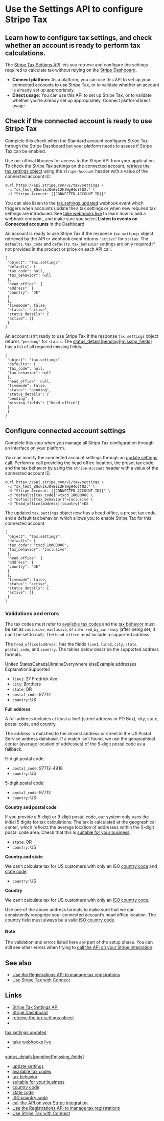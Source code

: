 # Use the Settings API to configure Stripe Tax

## Learn how to configure tax settings, and check whether an account is ready to perform tax calculations.

The [Stripe Tax Settings API](https://docs.stripe.com/api/tax/settings) lets you
retrieve and configure the settings required to calculate tax without relying on
the [Stripe Dashboard](https://docs.stripe.com/tax/set-up).

- **Connect platform**: As a platform, you can use this API to set up your
connected accounts to use Stripe Tax, or to validate whether an account is
already set up appropriately.
- **Direct usage**: You can use this API to set up Stripe Tax, or to validate
whether you’re already set up appropriately.
Connect platformDirect usage
## Check if the connected account is ready to use Stripe Tax

Complete this check when the Standard account configures Stripe Tax through the
Stripe Dashboard but your platform needs to assess if Stripe Tax can be enabled.

Use our official libraries for access to the Stripe API from your application.
To check the Stripe Tax settings on the connected account, [retrieve the
tax.settings object](https://docs.stripe.com/api/tax/settings/retrieve) using
the `Stripe-Account` header with a value of the connected account ID:

```
curl https://api.stripe.com/v1/tax/settings \
 -u "sk_test_BQokikJOvBiI2HlWgH4olfQ2:" \
 -H "Stripe-Account: {{CONNECTED_ACCOUNT_ID}}"
```

You can also listen to the
[tax.settings.updated](https://docs.stripe.com/api/events/types#event_types-tax.settings.updated)
webhook event which triggers when accounts update their tax settings or when new
required tax settings are introduced. See [take webhooks
live](https://docs.stripe.com/webhooks#register-webhook) to learn how to add a
webhook endpoint, and make sure you select **Listen to events on Connected
accounts** in the Dashboard.

An account is ready to use Stripe Tax if the response `tax.settings` object
retrieved by the API or webhook event returns `"active"` for `status`. The
`defaults.tax_code` and `defaults.tax_behavior` settings are only required if
not provided in the product or price on each API call.

```
{
 "object": "tax.settings",
 "defaults": {
 "tax_code": null,
 "tax_behavior": null
 },
 "head_office": {
 "address": {
 "country": "DE"
 }
 },
 "livemode": false,
 "status": "active",
 "status_details": {
 "active": {}
 }
}
```

An account isn’t ready to use Stripe Tax if the response `tax.settings` object
returns `"pending"` for `status`. The
[status_details[pending][missing_fields]](https://docs.stripe.com/api/tax/settings/object#tax_settings_object-status_details-pending-missing_fields)
has a list of all required missing fields.

```
{
 "object": "tax.settings",
 "defaults": {
 "tax_code": null,
 "tax_behavior": null
 },
 "head_office": null,
 "livemode": false,
 "status": "pending",
 "status_details": {
 "pending": {
 "missing_fields": ["head_office"]
 }
 }
}
```

## Configure connected account settings

Complete this step when you manage all Stripe Tax configuration through an
interface on your platform.

You can modify the connected account settings through an [update
settings](https://docs.stripe.com/api/tax/settings/update) call. Perform a call
providing the head office location, the preset tax code, and the tax behavior by
using the `Stripe-Account` header with a value of the connected account ID.

```
curl https://api.stripe.com/v1/tax/settings \
 -u "sk_test_BQokikJOvBiI2HlWgH4olfQ2:" \
 -H "Stripe-Account: {{CONNECTED_ACCOUNT_ID}}" \
 -d "defaults[tax_code]"=txcd_10000000 \
 -d "defaults[tax_behavior]"=inclusive \
 -d "head_office[address][country]"=DE
```

The updated `tax.settings` object now has a head office, a preset tax code, and
a default tax behavior, which allows you to enable Stripe Tax for this connected
account.

```
{
 "object": "tax.settings",
 "defaults": {
 "tax_code": "txcd_10000000",
 "tax_behavior": "inclusive"
 },
 "head_office": {
 "address": {
 "country": "DE"
 }
 },
 "livemode": false,
 "status": "active",
 "status_details": {
 "active": {}
 }
}
```

### Validations and errors

The tax codes must refer to [available tax
codes](https://docs.stripe.com/tax/tax-codes) and the [tax
behavior](https://docs.stripe.com/tax/products-prices-tax-codes-tax-behavior#tax-behavior)
must be set as `inclusive`, `exclusive`, or `inferred_by_currency` (after being
set, it can’t be set to null). The `head_office` must include a supported
address.

The `head_office[address]` has the fields `line1`, `line2`, `city`, `state`,
`postal_code`, and `country`. The tables below describe the supported address
formats.

United StatesCanadaUkraineEverywhere elseExample addresses ExplanationSupported
- `line1`: 27 Fredrick Ave
- `city`: Brothers
- `state`: OR
- `postal_code`: 97712
- `country`: US

**Full address**

A full address includes at least a line1 (street address or PO Box), city,
state, postal code, and country.

The address is matched to the closest address or street in the US Postal Service
address database. If a match isn’t found, we use the geographical center
(average location of addresses) of the 5-digit postal code as a fallback.

9-digit postal code:

- `postal_code`: 97712-4918
- `country`: US

5-digit postal code:

- `postal_code`: 97712
- `country`: US

**Country and postal code**

If you provide a 5-digit or 9-digit postal code, our system only uses the
initial 5 digits for tax calculations. The tax is calculated at the geographical
center, which reflects the average location of addresses within the 5-digit
postal code area. Check that this is [suitable for your
business](https://docs.stripe.com/tax/customer-locations#us-postal-codes).

- `state`: OR
- `country`: US

**Country and state**

We can’t calculate tax for US customers with only an ISO [country
code](https://en.wikipedia.org/wiki/List_of_ISO_3166_country_codes) and [state
code](https://en.wikipedia.org/wiki/ISO_3166-2).

- `country`: US

**Country**

We can’t calculate tax for US customers with only an [ISO country
code](https://en.wikipedia.org/wiki/List_of_ISO_3166_country_codes).

Use one of the above address formats to make sure that we can consistently
recognize your connected account’s head office location. The country field must
always be a valid [ISO country code](https://en.wikipedia.org/wiki/ISO_3166-1).

#### Note

The validation and errors listed here are part of the setup phase. You can still
see other errors when trying to [call the API on your Stripe
integration](https://docs.stripe.com/tax/set-up#integrate).

## See also

- [Use the Registrations API to manage tax
registrations](https://docs.stripe.com/tax/registrations-api)
- [Use Stripe Tax with Connect](https://docs.stripe.com/tax/connect)

## Links

- [Stripe Tax Settings API](https://docs.stripe.com/api/tax/settings)
- [Stripe Dashboard](https://docs.stripe.com/tax/set-up)
- [retrieve the tax.settings
object](https://docs.stripe.com/api/tax/settings/retrieve)
-
[tax.settings.updated](https://docs.stripe.com/api/events/types#event_types-tax.settings.updated)
- [take webhooks live](https://docs.stripe.com/webhooks#register-webhook)
-
[status_details[pending][missing_fields]](https://docs.stripe.com/api/tax/settings/object#tax_settings_object-status_details-pending-missing_fields)
- [update settings](https://docs.stripe.com/api/tax/settings/update)
- [available tax codes](https://docs.stripe.com/tax/tax-codes)
- [tax
behavior](https://docs.stripe.com/tax/products-prices-tax-codes-tax-behavior#tax-behavior)
- [suitable for your
business](https://docs.stripe.com/tax/customer-locations#us-postal-codes)
- [country code](https://en.wikipedia.org/wiki/List_of_ISO_3166_country_codes)
- [state code](https://en.wikipedia.org/wiki/ISO_3166-2)
- [ISO country code](https://en.wikipedia.org/wiki/ISO_3166-1)
- [call the API on your Stripe
integration](https://docs.stripe.com/tax/set-up#integrate)
- [Use the Registrations API to manage tax
registrations](https://docs.stripe.com/tax/registrations-api)
- [Use Stripe Tax with Connect](https://docs.stripe.com/tax/connect)